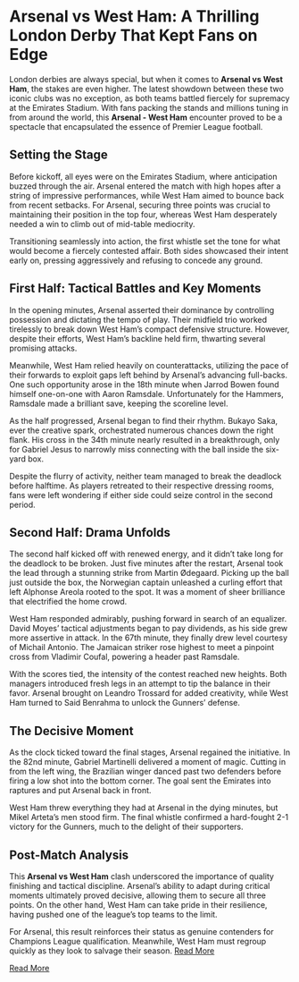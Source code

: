 # Arsenal vs West Ham: A Thrilling London Derby That Kept Fans on Edge  

London derbies are always special, but when it comes to **Arsenal vs West Ham**, the stakes are even higher. The latest showdown between these two iconic clubs was no exception, as both teams battled fiercely for supremacy at the Emirates Stadium. With fans packing the stands and millions tuning in from around the world, this **Arsenal - West Ham** encounter proved to be a spectacle that encapsulated the essence of Premier League football.  

## Setting the Stage  

Before kickoff, all eyes were on the Emirates Stadium, where anticipation buzzed through the air. Arsenal entered the match with high hopes after a string of impressive performances, while West Ham aimed to bounce back from recent setbacks. For Arsenal, securing three points was crucial to maintaining their position in the top four, whereas West Ham desperately needed a win to climb out of mid-table mediocrity.  

Transitioning seamlessly into action, the first whistle set the tone for what would become a fiercely contested affair. Both sides showcased their intent early on, pressing aggressively and refusing to concede any ground.  

## First Half: Tactical Battles and Key Moments  

In the opening minutes, Arsenal asserted their dominance by controlling possession and dictating the tempo of play. Their midfield trio worked tirelessly to break down West Ham’s compact defensive structure. However, despite their efforts, West Ham’s backline held firm, thwarting several promising attacks.  

Meanwhile, West Ham relied heavily on counterattacks, utilizing the pace of their forwards to exploit gaps left behind by Arsenal’s advancing full-backs. One such opportunity arose in the 18th minute when Jarrod Bowen found himself one-on-one with Aaron Ramsdale. Unfortunately for the Hammers, Ramsdale made a brilliant save, keeping the scoreline level.  

As the half progressed, Arsenal began to find their rhythm. Bukayo Saka, ever the creative spark, orchestrated numerous chances down the right flank. His cross in the 34th minute nearly resulted in a breakthrough, only for Gabriel Jesus to narrowly miss connecting with the ball inside the six-yard box.  

Despite the flurry of activity, neither team managed to break the deadlock before halftime. As players retreated to their respective dressing rooms, fans were left wondering if either side could seize control in the second period.  

## Second Half: Drama Unfolds  

The second half kicked off with renewed energy, and it didn’t take long for the deadlock to be broken. Just five minutes after the restart, Arsenal took the lead through a stunning strike from Martin Ødegaard. Picking up the ball just outside the box, the Norwegian captain unleashed a curling effort that left Alphonse Areola rooted to the spot. It was a moment of sheer brilliance that electrified the home crowd.  

West Ham responded admirably, pushing forward in search of an equalizer. David Moyes’ tactical adjustments began to pay dividends, as his side grew more assertive in attack. In the 67th minute, they finally drew level courtesy of Michail Antonio. The Jamaican striker rose highest to meet a pinpoint cross from Vladimir Coufal, powering a header past Ramsdale.  

With the scores tied, the intensity of the contest reached new heights. Both managers introduced fresh legs in an attempt to tip the balance in their favor. Arsenal brought on Leandro Trossard for added creativity, while West Ham turned to Said Benrahma to unlock the Gunners’ defense.  

## The Decisive Moment  

As the clock ticked toward the final stages, Arsenal regained the initiative. In the 82nd minute, Gabriel Martinelli delivered a moment of magic. Cutting in from the left wing, the Brazilian winger danced past two defenders before firing a low shot into the bottom corner. The goal sent the Emirates into raptures and put Arsenal back in front.  

West Ham threw everything they had at Arsenal in the dying minutes, but Mikel Arteta’s men stood firm. The final whistle confirmed a hard-fought 2-1 victory for the Gunners, much to the delight of their supporters.  

## Post-Match Analysis  

This **Arsenal vs West Ham** clash underscored the importance of quality finishing and tactical discipline. Arsenal’s ability to adapt during critical moments ultimately proved decisive, allowing them to secure all three points. On the other hand, West Ham can take pride in their resilience, having pushed one of the league’s top teams to the limit.  

For Arsenal, this result reinforces their status as genuine contenders for Champions League qualification. Meanwhile, West Ham must regroup quickly as they look to salvage their season.  [Read More](https://www.articlegiants.com/2025/02/arsenal-vs-west-ham-a-riveting-london-derby/)

 [Read More](https://www.articlegiants.com/)
